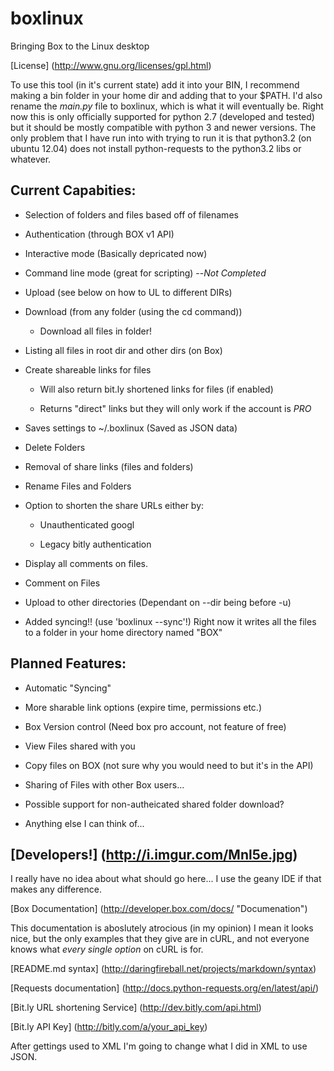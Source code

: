 boxlinux
========

Bringing Box to the Linux desktop

[License] (http://www.gnu.org/licenses/gpl.html)

To use this tool (in it's current state) add it into your BIN, I recommend making a bin folder in your home dir and adding that to your $PATH. I'd also rename the *main.py* file to boxlinux, which is what it will eventually be.
Right now this is only officially supported for python 2.7 (developed and tested) but it should be mostly compatible with python 3 and newer versions.
The only problem that I have run into with trying to run it is that python3.2 (on ubuntu 12.04) does not install python-requests to the python3.2 libs or whatever.

## Current Capabities:

* Selection of folders and files based off of filenames 

* Authentication (through BOX v1 API)

* Interactive mode (Basically depricated now)
	
* Command line mode (great for scripting) --*Not Completed*
	
* Upload (see below on how to UL to different DIRs)
	
* Download (from any folder (using the cd command))
	
	* Download all files in folder!
	
* Listing all files in root dir and other dirs (on Box)
	
* Create shareable links for files

	* Will also return bit.ly shortened links for files (if enabled)
	
	* Returns "direct" links but they will only work if the account is *PRO*
	
* Saves settings to ~/.boxlinux (Saved as JSON data)

* Delete Folders

* Removal of share links (files and folders)

* Rename Files and Folders

* Option to shorten the share URLs either by:

	* Unauthenticated googl
	
	* Legacy bitly authentication
	
* Display all comments on files.

* Comment on Files

* Upload to other directories (Dependant on --dir being before -u)

* Added syncing!! (use 'boxlinux --sync'!) Right now it writes all the files to a folder in your home directory named "BOX"
	
## Planned Features:

* Automatic "Syncing"
	
* More sharable link options (expire time, permissions etc.)
	
* Box Version control (Need box pro account, not feature of free)

* View Files shared with you
	
* Copy files on BOX (not sure why you would need to but it's in the API)

* Sharing of Files with other Box users...
	
* Possible support for non-autheicated shared folder download?
	
* Anything else I can think of...





[Developers!] (http://i.imgur.com/Mnl5e.jpg)
----------

I really have no idea about what should go here... I use the geany IDE if that makes any difference. 

[Box Documentation] (http://developer.box.com/docs/ "Documenation")

This documentation is aboslutely atrocious (in my opinion) I mean it looks nice, but the only examples that they give are in cURL, and not everyone knows what *every single option* on cURL is for.

[README.md syntax] (http://daringfireball.net/projects/markdown/syntax)

[Requests documentation] (http://docs.python-requests.org/en/latest/api/)

[Bit.ly URL shortening Service] (http://dev.bitly.com/api.html)

[Bit.ly API Key] (http://bitly.com/a/your_api_key)

After gettings used to XML I'm going to change what I did in XML to use JSON.
